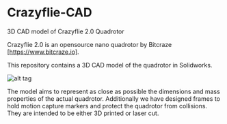 # Crazyflie-CAD
3D CAD model of Crazyflie 2.0 Quadrotor

Crazyflie 2.0 is an opensource nano quadrotor by Bitcraze [https://www.bitcraze.io]. 

This repository contains a 3D CAD model of the quadrotor in Solidworks.

![alt tag](https://github.com/rshum19/Crazyflie-CAD/blob/master/Renders/CF_render001.JPG)

The model aims to represent as close as possible the dimensions and mass properties of the actual quadrotor. 
Additionally we have designed frames to hold motion capture markers and protect the quadrotor from collisions. They are intended to be either 3D printed or laser cut.
